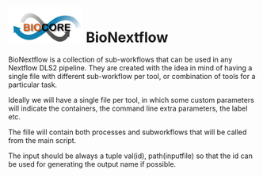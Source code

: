 # ![BioNextflow](https://github.com/CRG-CNAG/BioCoreMiscOpen/blob/master/logo/biocore-logo_small.png) BioNextflow

BioNextflow is a collection of sub-workflows that can be used in any Nextflow DLS2 pipeline. They are created with the idea in mind of having a single file with different sub-workflow per tool, or combination of tools for a particular task. 

Ideally we will have a single file per tool, in which some custom parameters will indicate the containers, the command line extra parameters, the label etc. 

The fille will contain both processes and subworkflows that will be called from the main script. 

The input should be always a tuple val(id), path(inputfile) so that the id can be used for generating the output name if possible.


